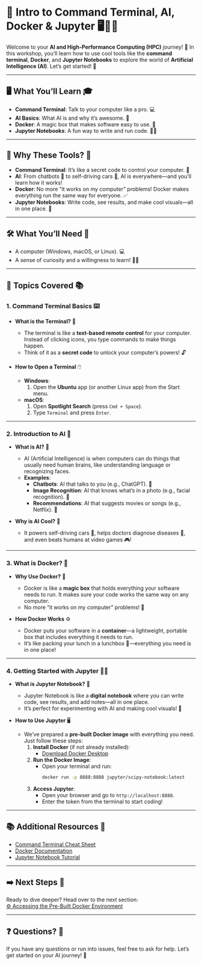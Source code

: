 # 📌 Intro to Command Terminal, AI, Docker & Jupyter 🖥️🤖🐳

Welcome to your **AI and High-Performance Computing (HPC)** journey! 🚀 In this workshop, you’ll learn how to use cool tools like the **command terminal**, **Docker**, and **Jupyter Notebooks** to explore the world of **Artificial Intelligence (AI)**. Let’s get started! 🌟

---

## 🖥️ **What You’ll Learn** 🎓
- **Command Terminal**: Talk to your computer like a pro. 💻
- **AI Basics**: What AI is and why it’s awesome. 🤖
- **Docker**: A magic box that makes software easy to use. 🐳
- **Jupyter Notebooks**: A fun way to write and run code. 📓✨

---

## 🚀 **Why These Tools?** 🌟
- **Command Terminal**: It’s like a secret code to control your computer. 🔐
- **AI**: From chatbots 💬 to self-driving cars 🚗, AI is everywhere—and you’ll learn how it works!
- **Docker**: No more “it works on my computer” problems! Docker makes everything run the same way for everyone. ✅
- **Jupyter Notebooks**: Write code, see results, and make cool visuals—all in one place. 🎨

---

## 🛠️ **What You’ll Need** 🧰
- A computer (Windows, macOS, or Linux). 💻
- A sense of curiosity and a willingness to learn! 🧠✨

---

## 📝 **Topics Covered** 📚

### 1. **Command Terminal Basics** ⌨️
   - **What is the Terminal?** 🤔
     - The terminal is like a **text-based remote control** for your computer. Instead of clicking icons, you type commands to make things happen.
     - Think of it as a **secret code** to unlock your computer’s powers! 🔓

   - **How to Open a Terminal** 🖱️
     - **Windows**:
       1. Open the **Ubuntu** app (or another Linux app) from the Start menu.
     - **macOS**:
       1. Open **Spotlight Search** (press `Cmd + Space`).
       2. Type `Terminal` and press `Enter`.

---

### 2. **Introduction to AI** 🤖
   - **What is AI?** 🤔
     - AI (Artificial Intelligence) is when computers can do things that usually need human brains, like understanding language or recognizing faces.
     - **Examples**:
       - **Chatbots**: AI that talks to you (e.g., ChatGPT). 💬
       - **Image Recognition**: AI that knows what’s in a photo (e.g., facial recognition). 📸
       - **Recommendations**: AI that suggests movies or songs (e.g., Netflix). 🍿

   - **Why is AI Cool?** 🌟
     - It powers self-driving cars 🚗, helps doctors diagnose diseases 🏥, and even beats humans at video games 🎮!

---

### 3. **What is Docker?** 🐳
   - **Why Use Docker?** 🤔
     - Docker is like a **magic box** that holds everything your software needs to run. It makes sure your code works the same way on any computer.
     - No more “it works on my computer” problems! 🎉

   - **How Docker Works** ⚙️
     - Docker puts your software in a **container**—a lightweight, portable box that includes everything it needs to run.
     - It’s like packing your lunch in a lunchbox 🍱—everything you need is in one place!

---

### 4. **Getting Started with Jupyter** 📓✨
   - **What is Jupyter Notebook?** 🤔
     - Jupyter Notebook is like a **digital notebook** where you can write code, see results, and add notes—all in one place.
     - It’s perfect for experimenting with AI and making cool visuals! 🎨

   - **How to Use Jupyter** 🖥️
     - We’ve prepared a **pre-built Docker image** with everything you need. Just follow these steps:
       1. **Install Docker** (if not already installed):
          - [Download Docker Desktop](https://www.docker.com/products/docker-desktop)
       2. **Run the Docker Image**:
          - Open your terminal and run:
            ```bash
            docker run -p 8888:8888 jupyter/scipy-notebook:latest
            ```
       3. **Access Jupyter**:
          - Open your browser and go to `http://localhost:8888`.
          - Enter the token from the terminal to start coding!

---

## 📚 **Additional Resources** 📖
- [Command Terminal Cheat Sheet](/resources/terminal-cheatsheet)
- [Docker Documentation](https://docs.docker.com/)
- [Jupyter Notebook Tutorial](https://jupyter.org/try)

---

## ➡️ **Next Steps** 🚀
Ready to dive deeper? Head over to the next section:  
[⚙️ Accessing the Pre-Built Docker Environment](personal-computer-docker-access)

---

## ❓ **Questions?** 🤔
If you have any questions or run into issues, feel free to ask for help. Let’s get started on your AI journey! 🚀